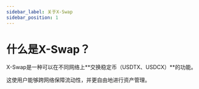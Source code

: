 ```yaml
---
sidebar_label: 关于X-Swap
sidebar_position: 1
---
```


# 什么是X-Swap？

X-Swap是一种可以在不同网络上**交换稳定币（USDTX、USDCX）**的功能。

这使用户能够跨网络保障流动性，并更自由地进行资产管理。